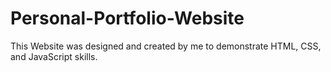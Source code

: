 # Personal-Portfolio-Website
This Website was designed and created by me to demonstrate HTML, CSS, and JavaScript skills.
